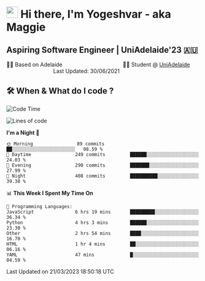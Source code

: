<h1><img src="https://emojis.slackmojis.com/emojis/images/1531849430/4246/blob-sunglasses.gif?1531849430" width="30"/> Hi there, I'm Yogeshvar - aka Maggie</h1>

## Aspiring Software Engineer | UniAdelaide'23 🇦🇺  
🏂🏻  Based on Adelaide &nbsp;&nbsp;&nbsp;&nbsp;&nbsp;&nbsp;&nbsp;&nbsp;&nbsp;&nbsp;&nbsp;&nbsp;&nbsp;&nbsp;&nbsp;&nbsp;&nbsp;&nbsp;&nbsp;&nbsp;&nbsp;&nbsp;&nbsp;&nbsp;&nbsp;&nbsp;&nbsp;&nbsp;&nbsp;&nbsp;&nbsp;&nbsp;&nbsp;&nbsp;&nbsp;&nbsp;&nbsp;&nbsp;&nbsp;👨‍💻 Student @ [UniAdelaide](https://www.adelaide.edu.au)   &nbsp;&nbsp;&nbsp;&nbsp;&nbsp;&nbsp;&nbsp;&nbsp;&nbsp;&nbsp;&nbsp;&nbsp;&nbsp;&nbsp;&nbsp;&nbsp;&nbsp;&nbsp;&nbsp;&nbsp;&nbsp;&nbsp;&nbsp;&nbsp;&nbsp;&nbsp;&nbsp;&nbsp;&nbsp;&nbsp;&nbsp;Last Updated: 30/06/2021

## 🛠 When & What do I code ?  

<!--START_SECTION:waka-->
![Code Time](http://img.shields.io/badge/Code%20Time-2%2C020%20hrs%2046%20mins-blue)

![Lines of code](https://img.shields.io/badge/From%20Hello%20World%20I%27ve%20Written-3.8%20million%20lines%20of%20code-blue)

**I'm a Night 🦉** 

```text
🌞 Morning                89 commits          ██░░░░░░░░░░░░░░░░░░░░░░░   08.59 % 
🌆 Daytime                249 commits         ██████░░░░░░░░░░░░░░░░░░░   24.03 % 
🌃 Evening                290 commits         ███████░░░░░░░░░░░░░░░░░░   27.99 % 
🌙 Night                  408 commits         ██████████░░░░░░░░░░░░░░░   39.38 % 
```


📊 **This Week I Spent My Time On** 

```text
💬 Programming Languages: 
JavaScript               6 hrs 19 mins       █████████░░░░░░░░░░░░░░░░   36.34 % 
Python                   4 hrs 3 mins        ██████░░░░░░░░░░░░░░░░░░░   23.30 % 
Other                    2 hrs 54 mins       ████░░░░░░░░░░░░░░░░░░░░░   16.70 % 
HTML                     1 hr 4 mins         ██░░░░░░░░░░░░░░░░░░░░░░░   06.16 % 
YAML                     47 mins             █░░░░░░░░░░░░░░░░░░░░░░░░   04.59 % 
```


 Last Updated on 21/03/2023 18:50:18 UTC
<!--END_SECTION:waka-->
